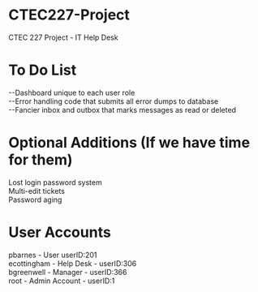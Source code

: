 CTEC227-Project
===============

CTEC 227 Project - IT Help Desk

To Do List
==========
--Dashboard unique to each user role  
--Error handling code that submits all error dumps to database  
--Fancier inbox and outbox that marks messages as read or deleted  
  
Optional Additions (If we have time for them)
==========
Lost login password system  
Multi-edit tickets  
Password aging  

User Accounts
==========
pbarnes - User userID:201  
ecottingham - Help Desk - userID:306  
bgreenwell - Manager - userID:366  
root - Admin Account - userID:1  
